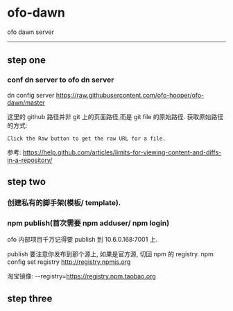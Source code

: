 # ofo-dawn
ofo dawn server

---

## step one

### conf dn server to ofo dn server
dn config server https://raw.githubusercontent.com/ofo-hooper/ofo-dawn/master

这里的 github 路径并非 git 上的页面路径,而是 git file 的原始路径.
获取原始路径的方式:

    Click the Raw button to get the raw URL for a file.

参考: https://help.github.com/articles/limits-for-viewing-content-and-diffs-in-a-repository/


## step two

### 创建私有的脚手架(模板/ template).
### npm publish(首次需要 npm adduser/ npm login)

ofo 内部项目千万记得要 publish 到 10.6.0.168:7001 上.

publish 要注意你发布到那个源上, 如果是官方源, 切回 npm 的 registry.
npm config set registry http://registry.npmjs.org

淘宝镜像: --registry=https://registry.npm.taobao.org


## step three

